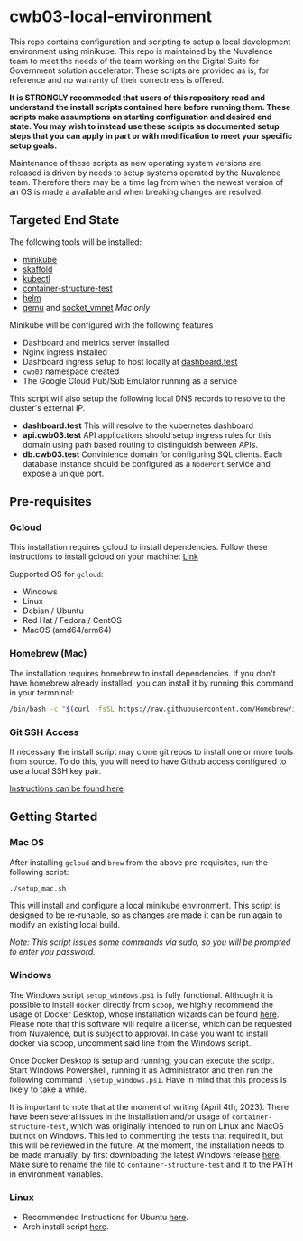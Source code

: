 # cwb03-local-environment
This repo contains configuration and scripting to setup a local development environment using
minikube. This repo is maintained by the Nuvalence team to meet the needs of the team working
on the Digital Suite for Government solution accelerator. These scripts are provided as is, for
reference and no warranty of their correctness is offered.

**It is STRONGLY recommeded that users of this repository read and understand the install scripts
contained here before running them. These scripts make assumptions on starting configuration and 
desired end state. You may wish to instead use these scripts as documented setup steps that you can 
apply in part or with modification to meet your specific setup goals.**

Maintenance of these scripts as new operating system versions are released is driven by needs to setup systems operated by the Nuvalence team. Therefore there may be a time lag from when the newest version of an OS is made a available and when breaking changes are resolved.

## Targeted End State

The following tools will be installed:

- [minikube](https://minikube.sigs.k8s.io/docs/)
- [skaffold](https://skaffold.dev/docs/)
- [kubectl](https://kubernetes.io/docs/reference/kubectl/)
- [container-structure-test](https://github.com/GoogleContainerTools/container-structure-test)
- [helm](https://helm.sh/docs/)
- [qemu](https://wiki.qemu.org/Main_Page) and [socket_vmnet](https://github.com/lima-vm/socket_vmnet) _Mac only_

Minikube will be configured with the following features

- Dashboard and metrics server installed
- Nginx ingress installed
- Dashboard ingress setup to host locally at [dashboard.test](http://dashboard.test)
- `cwb03` namespace created
- The Google Cloud Pub/Sub Emulator running as a service

This script will also setup the following local DNS records to resolve to the cluster's external IP.

- **dashboard.test** This will resolve to the kubernetes dashboard
- **api.cwb03.test** API applications should setup ingress rules for this domain using path based routing to distinguidsh between APIs.
- **db.cwb03.test** Convinience domain for configuring SQL clients. Each database instance should be configured as a `NodePort` service and expose a unique port.

## Pre-requisites

### Gcloud

This installation requires gcloud to install dependencies. Follow these instructions to install gcloud on your machine: [Link](https://cloud.google.com/sdk/docs/install#installation_instructions)

Supported OS for `gcloud`:

- Windows
- Linux
- Debian / Ubuntu
- Red Hat / Fedora / CentOS
- MacOS (amd64/arm64)

### Homebrew (Mac)

The installation requires homebrew to install dependencies. If you don't have homebrew already installed, you can install it by running this command in your termninal:

```bash
/bin/bash -c "$(curl -fsSL https://raw.githubusercontent.com/Homebrew/install/HEAD/install.sh)"
```

### Git SSH Access

If necessary the install script may clone git repos to install one or more tools from source. To do this, you will need to have Github access configured to use a local SSH key pair.

[Instructions can be found here](https://docs.github.com/en/authentication/connecting-to-github-with-ssh)

## Getting Started

### Mac OS

After installing `gcloud` and `brew` from the above pre-requisites, run the following script:

```bash
./setup_mac.sh
```

This will install and configure a local minikube environment. This script is designed to be re-runable, so as changes are made it can be run again to modify an existing local build.

_Note: This script issues some commands via sudo, so you will be prompted to enter you password._

### Windows

The Windows script `setup_windows.ps1` is fully functional. Although it is possible to install `docker`
directly from `scoop`, we highly recommend the usage of Docker Desktop, whose installation wizards can be found [here](https://docs.docker.com/desktop/install/windows-install/). Please note that this software will require a license, which can be requested from Nuvalence, but is subject to approval. In case you want to install docker via scoop, uncomment said line from the Windows script. 

Once Docker Desktop is setup and running, you can execute the script. Start Windows Powershell, running it as Administrator and then run the following command `.\setup_windows.ps1`. Have in mind that this process is likely to take a while. 

It is important to note that at the moment of writing (April 4th, 2023). There have been several issues in the installation and/or usage of `container-structure-test`, which was originally intended to run on Linux anc MacOS but not on Windows. This led to commenting the tests that required it, but this will be reviewed in the future. At the moment, the installation needs to be made manually, by first downloading the latest Windows release [here](https://github.com/GoogleContainerTools/container-structure-test/releases). Make sure to rename the file to `container-structure-test` and it to the PATH in environment variables. 

### Linux
- Recommended Instructions for Ubuntu [here](setup_linux_ubuntu_instructions.md).
- Arch install script [here](setup_linux_arch.sh).

